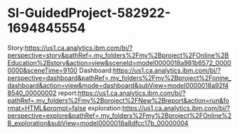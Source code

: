 # SI-GuidedProject-582922-1694845554
Story:https://us1.ca.analytics.ibm.com/bi/?perspective=story&pathRef=.my_folders%2Fmy%2Bproject%2FOnline%2BEducation%2Bstory&action=view&sceneId=model0000018a981b6572_00000000&sceneTime=9100
Dashboard:https://us1.ca.analytics.ibm.com/bi/?perspective=dashboard&pathRef=.my_folders%2Fmy%2Bproject%2Fonine_dashboard&action=view&mode=dashboard&subView=model0000018a92f48540_00000002
report:https://us1.ca.analytics.ibm.com/bi/?pathRef=.my_folders%2Fmy%2Bproject%2FNew%2Breport&action=run&format=HTML&prompt=false
exploration:https://us1.ca.analytics.ibm.com/bi/?perspective=explore&pathRef=.my_folders%2Fmy%2Bproject%2FOnline%2B_exploration&subView=model0000018a8dfcc17b_00000004
